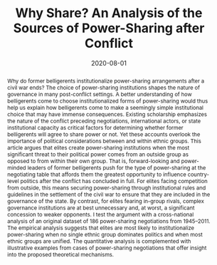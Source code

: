 ---
title: "Why Share? An Analysis of the Sources of Power-Sharing after Conflict"
collection: research
date: 2020-08-01
venue: 'Journal of Peace Research'
paperurl: '/assets/pdf/research/nomikos_2020.pdf'
link: 'https://doi.org/10.1177/0022343320929732'
abstract: 'Why do former belligerents institutionalize power-sharing arrangements after a civil war ends? The choice of power-sharing institutions shapes the nature of governance in many post-conflict settings. A better understanding of how belligerents come to choose institutionalized forms of power-sharing would thus help us explain how belligerents come to make a seemingly simple institutional choice that may have immense consequences. Existing scholarship emphasizes the nature of the conflict preceding negotiations, international actors, or state institutional capacity as critical factors for determining whether former belligerents will agree to share power or not. Yet these accounts overlook the importance of political considerations between and within ethnic groups. This article argues that elites create power-sharing institutions when the most significant threat to their political power comes from an outside group as opposed to from within their own group. That is, forward-looking and power-minded leaders of former belligerents push for the type of power-sharing at the negotiating table that affords them the greatest opportunity to influence country-level politics after the conflict has concluded in full. For elites facing competition from outside, this means securing power-sharing through institutional rules and guidelines in the settlement of the civil war to ensure that they are included in the governance of the state. By contrast, for elites fearing in-group rivals, complex governance institutions are at best unnecessary and, at worst, a significant concession to weaker opponents. I test the argument with a cross-national analysis of an original dataset of 186 power-sharing negotiations from 1945–2011. The empirical analysis suggests that elites are most likely to institutionalize power-sharing when no single ethnic group dominates politics and when most ethnic groups are unified. The quantitative analysis is complemented with illustrative examples from cases of power-sharing negotiations that offer insight into the proposed theoretical mechanisms.'
citation: 'Nomikos, William G. 2020. &quot;Why Share? An Analysis of the Sources of Power-Sharing after Conflict.&quot; <i>Journal of Peace Research</i> OnlineFirst. doi:10.1177/0022343320929732'
---